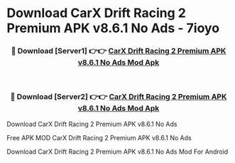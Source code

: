 # Download CarX Drift Racing 2 Premium APK v8.6.1 No Ads - 7ioyo



<div align="center">
<h3>🔴 Download [Server1] 👉👉 <a href="https://momento.my/?title=CarX_Drift_Racing_2_Premium_APK_v8.6.1_No_Ads">CarX Drift Racing 2 Premium APK v8.6.1 No Ads Mod Apk</a></h3><br>

<h3>🔴 Download [Server2] 👉👉 <a href="https://momento.my/?title=CarX_Drift_Racing_2_Premium_APK_v8.6.1_No_Ads">CarX Drift Racing 2 Premium APK v8.6.1 No Ads Mod Apk</a></h3>
</div>



Download CarX Drift Racing 2 Premium APK v8.6.1 No Ads 

Free APK MOD CarX Drift Racing 2 Premium APK v8.6.1 No Ads 

Download CarX Drift Racing 2 Premium APK v8.6.1 No Ads Mod For Android
